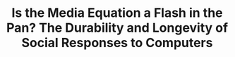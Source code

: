 ---
name: "Is The Media Equation A Flash"
title: "Is the Media Equation a Flash in the Pan? The Durability and Longevity of Social Responses to Computers"
journal: "journal name" 
project: "A Virtual Laboratory for Studying Long-Term Human-Computer Relationships"
event: "ACM SIGCHI Conference on Human Factors in Computing Systems (CHI)"
authors:
- name: "Pfeifer, L."
- name: "Bickmore, T."
year: 2011
resources:
- name: "CHI2011-pfeifer"
  src: "CHI2011-pfeifer.pdf"
external_url: null
draft: false 
headless: true
---